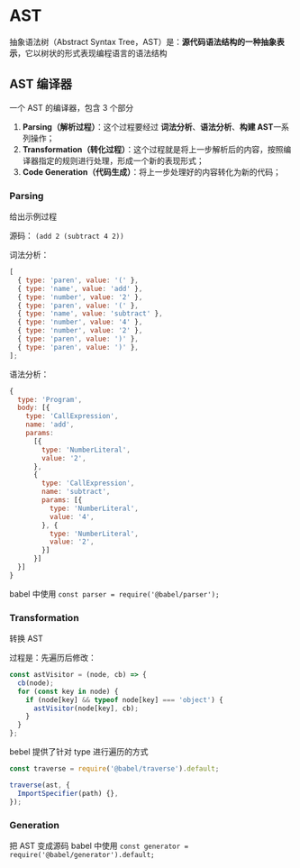 # AST

抽象语法树（Abstract Syntax Tree，AST）是：**源代码语法结构的一种抽象表示**，它以树状的形式表现编程语言的语法结构

## AST 编译器

一个 AST 的编译器，包含 3 个部分

1. **Parsing（解析过程）**：这个过程要经过 **词法分析**、**语法分析**、**构建 AST**一系列操作；
2. **Transformation（转化过程）**：这个过程就是将上一步解析后的内容，按照编译器指定的规则进行处理，形成一个新的表现形式；
3. **Code Generation（代码生成）**：将上一步处理好的内容转化为新的代码；

### Parsing

给出示例过程

源码： `(add 2 (subtract 4 2))`

词法分析：

```javascript
[
  { type: 'paren', value: '(' },
  { type: 'name', value: 'add' },
  { type: 'number', value: '2' },
  { type: 'paren', value: '(' },
  { type: 'name', value: 'subtract' },
  { type: 'number', value: '4' },
  { type: 'number', value: '2' },
  { type: 'paren', value: ')' },
  { type: 'paren', value: ')' },
];
```

语法分析：

```javascript
{
  type: 'Program',
  body: [{
    type: 'CallExpression',
    name: 'add',
    params:
      [{
        type: 'NumberLiteral',
        value: '2',
      },
      {
        type: 'CallExpression',
        name: 'subtract',
        params: [{
          type: 'NumberLiteral',
          value: '4',
        }, {
          type: 'NumberLiteral',
          value: '2',
        }]
      }]
  }]
}
```

babel 中使用 `const parser = require('@babel/parser'); `

### Transformation

转换 AST

过程是：先遍历后修改：

```typescript
const astVisitor = (node, cb) => {
  cb(node);
  for (const key in node) {
    if (node[key] && typeof node[key] === 'object') {
      astVisitor(node[key], cb);
    }
  }
};
```

bebel 提供了针对 type 进行遍历的方式

```typescript
const traverse = require('@babel/traverse').default;

traverse(ast, {
  ImportSpecifier(path) {},
});
```

### Generation

把 AST 变成源码 
babel 中使用 `const generator = require('@babel/generator').default;`
